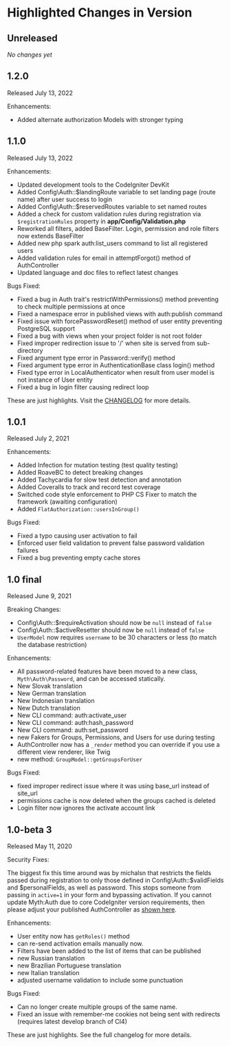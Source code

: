 # Highlighted Changes in Version 

## Unreleased

_No changes yet_

## 1.2.0

Released July 13, 2022

Enhancements:

- Added alternate authorization Models with stronger typing

## 1.1.0

Released July 13, 2022

Enhancements:

- Updated development tools to the CodeIgniter DevKit
- Added Config\Auth::$landingRoute variable to set landing page (route name) after user success to login
- Added Config\Auth::$reservedRoutes variable to set named routes
- Added a check for custom validation rules during registration via `$registrationRules` property in **app/Config/Validation.php**
- Reworked all filters, added BaseFilter. Login, permission and role filters now extends BaseFilter
- Added new php spark auth:list_users command to list all registered users
- Added validation rules for email in attemptForgot() method of AuthController
- Updated language and doc files to reflect latest changes

Bugs Fixed:

- Fixed a bug in Auth trait's restrictWithPermissions() method preventing to check multiple permissions at once
- Fixed a namespace error in published views with auth:publish command
- Fixed issue with forcePasswordReset() method of user entity preventing PostgreSQL support
- Fixed a bug with views when your project folder is not root folder
- Fixed improper redirection issue to '/' when site is served from sub-directory
- Fixed argument type error in Password::verify() method
- Fixed argument type error in AuthenticationBase class login() method
- Fixed type error in LocalAuthenticator when result from user model is not instance of User entity
- Fixed a bug in login filter causing redirect loop

These are just highlights. Visit the [CHANGELOG](https://github.com/lonnieezell/myth-auth/blob/develop/CHANGELOG.md) for more details.

## 1.0.1

Released July 2, 2021

Enhancements:

- Added Infection for mutation testing (test quality testing)
- Added RoaveBC to detect breaking changes
- Added Tachycardia for slow test detection and annotation
- Added Coveralls to track and record test coverage
- Switched code style enforcement to PHP CS Fixer to match the framework (awaiting configuration)
- Added `FlatAuthorization::usersInGroup()`

Bugs Fixed:

- Fixed a typo causing user activation to fail
- Enforced user field validation to prevent false password validation failures
- Fixed a bug preventing empty cache stores

## 1.0 final

Released June 9, 2021

Breaking Changes:
- Config\Auth::$requireActivation should now be `null` instead of `false`
- Config\Auth::$activeResetter should now be `null` instead of `false`
- `UserModel` now requires `username` to be 30 characters or less (to match the database restriction)

Enhancements:

- All password-related features have been moved to a new class, `Myth\Auth\Password`, and can be accessed statically.
- New Slovak translation
- New German translation
- New Indonesian translation
- New Dutch translation
- New CLI command: auth:activate_user
- New CLI command: auth:hash_password
- New CLI command: auth:set_password
- new Fakers for Groups, Permissions, and Users for use during testing
- AuthController now has a `_render` method you can override if you use a different view renderer, like Twig
- new method: `GroupModel::getGroupsForUser`

Bugs Fixed:

- fixed improper redirect issue where it was using base_url instead of site_url
- permissions cache is now deleted when the groups cached is deleted
- Login filter now ignores the activate account link


## 1.0-beta 3  

Released May 11, 2020

Security Fixes:

The biggest fix this time around was by michalsn that restricts the fields passed during registration
to only those defined in Config\Auth::$validFields and $personalFields, as well as password. This stops
someone from passing in `active=1` in your form and bypassing activation. If you cannot update Myth:Auth
due to core CodeIgniter version requirements, then please adjust your published AuthController as
[shown here](../Controllers/AuthController.php#L167).

Enhancements:

- User entity now has `getRoles()` method
- can re-send activation emails manually now.
- Filters have been added to the list of items that can be published
- new Russian translation
- new Brazilian Portuguese translation
- new Italian translation
- adjusted username validation to include some punctuation

Bugs Fixed: 

- Can no longer create multiple groups of the same name.
- Fixed an issue with remember-me cookies not being sent with redirects (requires latest develop branch of CI4)

These are just highlights. See the full changelog for more details. 

